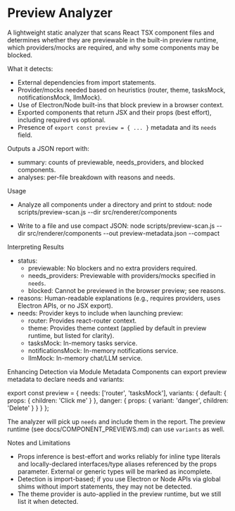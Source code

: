# Preview Analyzer

A lightweight static analyzer that scans React TSX component files and determines whether they are previewable in the built-in preview runtime, which providers/mocks are required, and why some components may be blocked.

What it detects:

- External dependencies from import statements.
- Provider/mocks needed based on heuristics (router, theme, tasksMock, notificationsMock, llmMock).
- Use of Electron/Node built-ins that block preview in a browser context.
- Exported components that return JSX and their props (best effort), including required vs optional.
- Presence of `export const preview = { ... }` metadata and its `needs` field.

Outputs a JSON report with:

- summary: counts of previewable, needs_providers, and blocked components.
- analyses: per-file breakdown with reasons and needs.

Usage

- Analyze all components under a directory and print to stdout:
  node scripts/preview-scan.js --dir src/renderer/components

- Write to a file and use compact JSON:
  node scripts/preview-scan.js --dir src/renderer/components --out preview-metadata.json --compact

Interpreting Results

- status:
  - previewable: No blockers and no extra providers required.
  - needs_providers: Previewable with providers/mocks specified in `needs`.
  - blocked: Cannot be previewed in the browser preview; see reasons.
- reasons: Human-readable explanations (e.g., requires providers, uses Electron APIs, or no JSX export).
- needs: Provider keys to include when launching preview:
  - router: Provides react-router context.
  - theme: Provides theme context (applied by default in preview runtime, but listed for clarity).
  - tasksMock: In-memory tasks service.
  - notificationsMock: In-memory notifications service.
  - llmMock: In-memory chat/LLM service.

Enhancing Detection via Module Metadata
Components can export preview metadata to declare needs and variants:

export const preview = {
needs: ['router', 'tasksMock'],
variants: {
default: { props: { children: 'Click me' } },
danger: { props: { variant: 'danger', children: 'Delete' } }
}
};

The analyzer will pick up `needs` and include them in the report. The preview runtime (see docs/COMPONENT_PREVIEWS.md) can use `variants` as well.

Notes and Limitations

- Props inference is best-effort and works reliably for inline type literals and locally-declared interfaces/type aliases referenced by the props parameter. External or generic types will be marked as incomplete.
- Detection is import-based; if you use Electron or Node APIs via global shims without import statements, they may not be detected.
- The theme provider is auto-applied in the preview runtime, but we still list it when detected.
